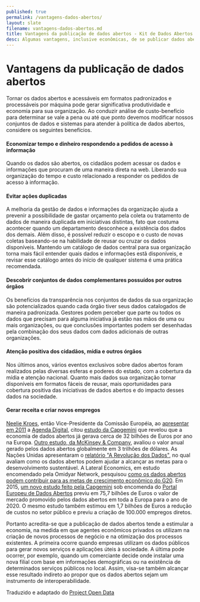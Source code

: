 ```yaml
---
published: true
permalink: /vantagens-dados-abertos/
layout: slate
filename: vantagens-dados-abertos.md
title: Vantagens da publicação de dados abertos - Kit de Dados Abertos
desc: Algumas vantagens, inclusive econômicas, de se publicar dados abertos.
---
```


Vantagens da publicação de dados abertos
====

Tornar os dados abertos e acessáveis em formatos padronizados e processáveis por máquina pode gerar  significativa produtividade e economia para sua organização. Ao conduzir análise de custo-benefício para determinar se vale a pena ou até que ponto devemos modificar nossos conjuntos de dados e sistemas para atender à política de dados abertos, considere os seguintes benefícios.


#### Economizar tempo e dinheiro respondendo a pedidos de acesso à informação <a name="economizar"></a>

Quando os dados são abertos, os cidadãos podem acessar os dados e informações que procuram de uma maneira direta na web. Liberando sua organização do tempo e custo relacionado a responder os pedidos de acesso à informação.

#### Evitar ações duplicadas <a name="evitar-acoes-duplicadas"></a>

A melhoria da gestão de dados e informações da organização ajuda a prevenir a possibilidade de gastar orçamento pela coleta ou tratamento de dados de maneira duplicada em iniciativas distintas, fato que costuma acontecer quando um departamento desconhece a existência dos dados dos demais. Além disso, é possível reduzir o escopo e o custo de novas coletas baseando-se na habilidade de reusar ou cruzar os dados disponíveis. Mantendo um catálogo de dados central para sua organização torna mais fácil entender quais dados e informações estã disponíveis, e revisar esse catálogo antes do início de qualquer sistema é uma prática recomendada.

#### Descobrir conjuntos de dados complementares possuídos por outros órgãos <a name="descobrir-dados"></a>

Os benefícios da transparência nos conjuntos de dados da sua organização são potencializados quando cada órgão tiver seus dados catalogados de maneira padronizada. Gestores podem perceber que parte ou todos os dados que precisam para alguma iniciativa já estão nas mãos de uma ou mais organizações, ou que conclusões importantes podem ser desenhadas pela combinação dos seus dados com dados adicionais de outras organizações.

#### Atenção positiva dos cidadãos, mídia e outros órgãos <a name="midia"></a>

Nos últimos anos, vários eventos exclusivos sobre dados abertos foram realizados pelas diversas esferas e poderes do estado, com a cobertura da mídia e atenção nacional. Quanto mais dados sua organização tornar disponíveis em formatos fáceis de reusar, mais oportunidades para cobertura positiva das iniciativas de dados abertos e do impacto desses dados na sociedade.


#### Gerar receita e criar novos empregos <a name="receita"></a>


[Neelie Kroes](http://ec.europa.eu/commission_2010-2014/kroes/), então
Vice-Presidente da Comissão Européia, ao
[apresentar em 2011](http://europa.eu/rapid/press-release_SPEECH-11-872_en.htm?locale=en)
a [Agenda Digital](http://ec.europa.eu/digital-agenda/), citou
[estudo da Capgemini](https://www.capgemini-consulting.com/the-open-data-economy-0)
que revelou que a economia de dados abertos já gerava cerca de 32 bilhões de
Euros por ano na Europa.
[Outro estudo, da McKinsey & Company](http://www.mckinsey.com/business-functions/business-technology/our-insights/open-data-unlocking-innovation-and-performance-with-liquid-information),
avaliou o valor anual gerado pelos dados abertos globalmente em 3 trilhões
de dólares. As Nações Unidas apresentaram o
[relatório "A Revolução dos Dados"](http://www.undatarevolution.org/report/),
no qual avaliam como os dados abertos podem ajudar a alcançar as metas para o
desenvolvimento sustentável. A Lateral Economics, em estudo encomendado pela
Omidyar Network, pesquisou [como os dados abertos podem contribuir para as
metas de crescimento econômico do
G20](https://www.omidyar.com/insights/open-business). Em 2015,
[um novo estudo feito pela Capgemini](https://www.europeandataportal.eu/sites/default/files/edp_creating_value_through_open_data_0.pdf)
sob encomenda do
[Portal Europeu de Dados Abertos](https://www.europeandataportal.eu) previu
em 75,7 bilhões de Euros o valor de mercado promovido pelos dados abertos
em toda a Europa para o ano de 2020. O mesmo estudo também estimou em 1,7
bilhões de Euros a redução de custos no setor público e previu a criação
de 100.000 empregos diretos.

Portanto acredita-se que a publicação de dados abertos tende a estimular a 
economia, na medida em que agentes econômicos privados os utilizam na 
criação de novos processos de negócio e na otimização dos processos existentes. A 
primeira ocorre quando empresas utilizam os dados públicos para gerar novos 
serviços e aplicações úteis à sociedade. A última pode ocorrer, por exemplo, quando 
um comerciante decide onde instalar uma nova filial com base em informações 
demográficas ou na existência de determinados serviços públicos no local. Assim, 
visa-se também alcançar esse resultado indireto ao propor que os dados abertos 
sejam um instrumento de interoperabilidade.

Traduzido e adaptado do [Project Open Data](http://project-open-data.github.io/business-case/)
